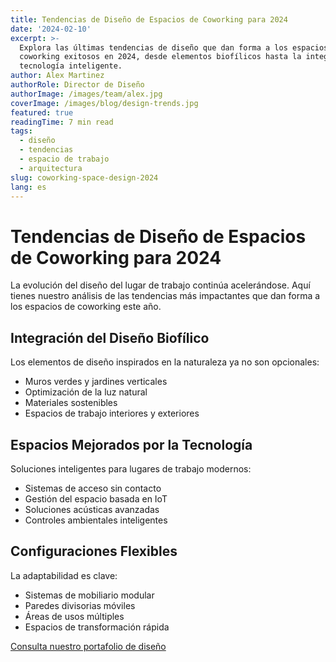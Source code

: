 ```yaml
---
title: Tendencias de Diseño de Espacios de Coworking para 2024
date: '2024-02-10'
excerpt: >-
  Explora las últimas tendencias de diseño que dan forma a los espacios de
  coworking exitosos en 2024, desde elementos biofílicos hasta la integración de
  tecnología inteligente.
author: Alex Martinez
authorRole: Director de Diseño
authorImage: /images/team/alex.jpg
coverImage: /images/blog/design-trends.jpg
featured: true
readingTime: 7 min read
tags:
  - diseño
  - tendencias
  - espacio de trabajo
  - arquitectura
slug: coworking-space-design-2024
lang: es
---
```


# Tendencias de Diseño de Espacios de Coworking para 2024

La evolución del diseño del lugar de trabajo continúa acelerándose. Aquí tienes nuestro análisis de las tendencias más impactantes que dan forma a los espacios de coworking este año.

## Integración del Diseño Biofílico

Los elementos de diseño inspirados en la naturaleza ya no son opcionales:

*   Muros verdes y jardines verticales
*   Optimización de la luz natural
*   Materiales sostenibles
*   Espacios de trabajo interiores y exteriores

## Espacios Mejorados por la Tecnología

Soluciones inteligentes para lugares de trabajo modernos:

*   Sistemas de acceso sin contacto
*   Gestión del espacio basada en IoT
*   Soluciones acústicas avanzadas
*   Controles ambientales inteligentes

## Configuraciones Flexibles

La adaptabilidad es clave:

*   Sistemas de mobiliario modular
*   Paredes divisorias móviles
*   Áreas de usos múltiples
*   Espacios de transformación rápida

[Consulta nuestro portafolio de diseño](/portfolio)
